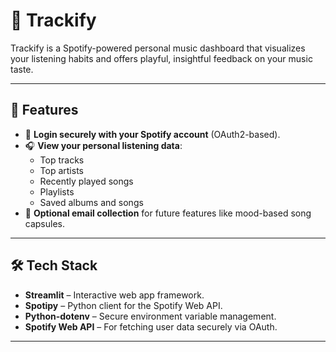 # 🎵 Trackify

Trackify is a Spotify-powered personal music dashboard that visualizes your listening habits and offers playful, insightful feedback on your music taste.

---

## 🚀 Features
- 🔐 **Login securely with your Spotify account** (OAuth2-based).
- 🎧 **View your personal listening data**:
  - Top tracks
  - Top artists
  - Recently played songs
  - Playlists
  - Saved albums and songs
- 💌 **Optional email collection** for future features like mood-based song capsules.

---

## 🛠️ Tech Stack
- **Streamlit** – Interactive web app framework.
- **Spotipy** – Python client for the Spotify Web API.
- **Python-dotenv** – Secure environment variable management.
- **Spotify Web API** – For fetching user data securely via OAuth.

---

